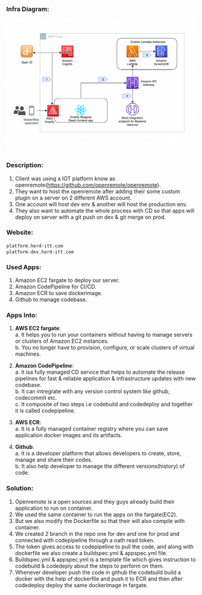 ### Infra Diagram:
![Screenshot](arch.png)

### Description:
1. Client was using a IOT platform know as openremote(https://github.com/openremote/openremote).
2. They want to host the openremote after adding their some custom plugin on a server on 2 different AWS account.
3. One account will host dev env & another will host the production env.
4. They also want to automate the whole process with CD so that apps will deploy on server with a git push on dev & git merge on prod.

### Website: 
``````
platform.herd-itt.com
platform-dev.herd-itt.com
``````

### Used Apps:
1. Amazon EC2 fargate to deploy our server.
2. Amazon CodePipeline for CI/CD.
3. Amazon ECR to save dockerimage.
4. Github to manage codebase.

### Apps Into:
1. **AWS EC2 fargate**:<br/>
                    a. It helps you to run your containers without having to manage servers or clusters of Amazon EC2 instances. <br/>
                    b. You no longer have to provision, configure, or scale clusters of virtual machines.

2. **Amazon CodePipeline**:<br/>
                     a. It isa  fully managed CD service that helps to automate the release pipelines for fast & reliable application & infrastructure updates with new codebase. <br/>
                     b. It can intregrate with any version control system like github, codecommit etc. <br/>
                     c. It composite of two steps i.e codebuild and codedeploy and together it is called codepipeline.

3. **AWS ECR**:<br/>
            a. It is a fully managed container registry where you can save application docker images and its artifacts.

4. **Github**:<br/>
            a. It is a developer platform that allows developers to create, store, manage and share their codes. <br/>
            b. It also help developer to manage the different versions(history) of code.

### Solution:
1. Openremote is a open sources and they guys already build their application to run on container.
2. We used the same container to run the apps on the fargate(EC2).
3. But we also modify the Dockerfile so that their will also compile with container.
4. We created 2 branch in the repo one for dev and one for prod and connected with codepipeline through a oath read token.
5. The token gives access to codepipeline to pull the code, and along with dockerfile we also create a buildspec.yml & appspec.yml file.
6. Buildspec.yml & appspec.yml is a template file which gives instruction to codebuild & codedeply about the steps to perform on them.
7. Whenever developer push the code in github the codebuild build a docker with the help of dockerfile and push it to ECR and then after codedeploy deploy the same dockerimage in fargate.
